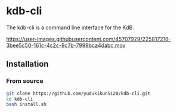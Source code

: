 # kdb-cli

The kdb-cli is a command line interface for the KdB.

https://user-images.githubusercontent.com/45707929/225817216-3bee5c50-161c-4c2c-9c7b-7999bca4dabc.mov

## Installation

### From source

```bash
git clone https://github.com/yudukikun5120/kdb-cli.git
cd kdb-cli
bash install.sh
```
